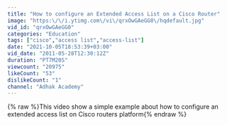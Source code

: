 ```yaml
---
title: "How to configure an Extended Access List on a Cisco Router"
image: "https:\/\/i.ytimg.com\/vi\/qrxOwGAeGG0\/hqdefault.jpg"
vid_id: "qrxOwGAeGG0"
categories: "Education"
tags: ["cisco","access list","access-list"]
date: "2021-10-05T18:53:39+03:00"
vid_date: "2011-05-28T12:30:12Z"
duration: "PT7M20S"
viewcount: "20975"
likeCount: "53"
dislikeCount: "1"
channel: "Adhak Academy"
---
```

{% raw %}This video show a simple example about how to configure an extended access list on Cisco routers platform{% endraw %}

